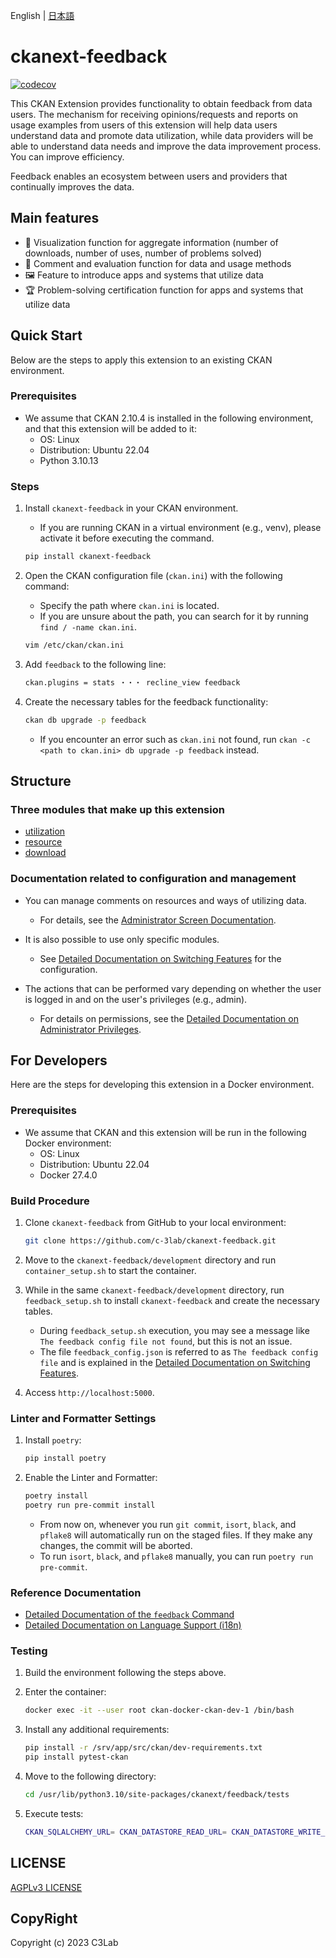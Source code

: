 English | [日本語](https://github.com/c-3lab/ckanext-feedback/blob/main/README.md)

# ckanext-feedback

[![codecov](https://codecov.io/github/c-3lab/ckanext-feedback/graph/badge.svg?token=8T2RIXPXOM)](https://codecov.io/github/c-3lab/ckanext-feedback)

This CKAN Extension provides functionality to obtain feedback from data users. The mechanism for receiving opinions/requests and reports on usage examples from users of this extension will help data users understand data and promote data utilization, while data providers will be able to understand data needs and improve the data improvement process. You can improve efficiency.

Feedback enables an ecosystem between users and providers that continually improves the data.

## Main features

* 👀 Visualization function for aggregate information (number of downloads, number of uses, number of problems solved)
* 💬 Comment and evaluation function for data and usage methods
* 🖼 Feature to introduce apps and systems that utilize data
* 🏆 Problem-solving certification function for apps and systems that utilize data

## Quick Start

Below are the steps to apply this extension to an existing CKAN environment.

### Prerequisites

* We assume that CKAN 2.10.4 is installed in the following environment, and that this extension will be added to it:
  * OS: Linux
  * Distribution: Ubuntu 22.04
  * Python 3.10.13

### Steps

1. Install `ckanext-feedback` in your CKAN environment.

    * If you are running CKAN in a virtual environment (e.g., venv), please activate it before executing the command.

    ```bash
    pip install ckanext-feedback
    ```

2. Open the CKAN configuration file (`ckan.ini`) with the following command:

    * Specify the path where `ckan.ini` is located.
    * If you are unsure about the path, you can search for it by running `find / -name ckan.ini`.

    ```bash
    vim /etc/ckan/ckan.ini
    ```

3. Add `feedback` to the following line:

    ```bash
    ckan.plugins = stats ・・・ recline_view feedback
    ```

4. Create the necessary tables for the feedback functionality:

    ```bash
    ckan db upgrade -p feedback
    ```
    * If you encounter an error such as `ckan.ini` not found, run `ckan -c <path to ckan.ini> db upgrade -p feedback` instead.

## Structure

### Three modules that make up this extension

* [utilization](./docs/ja/utilization.md)
* [resource](./docs/ja/resource.md)
* [download](./docs/ja/download.md)

### Documentation related to configuration and management

* You can manage comments on resources and ways of utilizing data.
  * For details, see the [Administrator Screen Documentation](docs/ja/admin.md).

* It is also possible to use only specific modules.
  * See [Detailed Documentation on Switching Features](./docs/ja/switch_function.md) for the configuration.

* The actions that can be performed vary depending on whether the user is logged in and on the user's privileges (e.g., admin).
  * For details on permissions, see the [Detailed Documentation on Administrator Privileges](./docs/ja/authority.md).

## For Developers

Here are the steps for developing this extension in a Docker environment.

### Prerequisites

* We assume that CKAN and this extension will be run in the following Docker environment:
  * OS: Linux
  * Distribution: Ubuntu 22.04
  * Docker 27.4.0

### Build Procedure

1. Clone `ckanext-feedback` from GitHub to your local environment:

    ```bash
    git clone https://github.com/c-3lab/ckanext-feedback.git
    ```

2. Move to the `ckanext-feedback/development` directory and run `container_setup.sh` to start the container.

3. While in the same `ckanext-feedback/development` directory, run `feedback_setup.sh` to install `ckanext-feedback` and create the necessary tables.

    * During `feedback_setup.sh` execution, you may see a message like `The feedback config file not found`, but this is not an issue.
    * The file `feedback_config.json` is referred to as `The feedback config file` and is explained in the [Detailed Documentation on Switching Features](./docs/ja/switch_function.md).

4. Access `http://localhost:5000`.

### Linter and Formatter Settings

1. Install `poetry`:

    ```bash
    pip install poetry
    ```

2. Enable the Linter and Formatter:

    ```bash
    poetry install
    poetry run pre-commit install
    ```

    * From now on, whenever you run `git commit`, `isort`, `black`, and `pflake8` will automatically run on the staged files. If they make any changes, the commit will be aborted.
    * To run `isort`, `black`, and `pflake8` manually, you can run `poetry run pre-commit`.

### Reference Documentation

* [Detailed Documentation of the `feedback` Command](./docs/ja/feedback_command.md)
* [Detailed Documentation on Language Support (i18n)](./docs/ja/i18n.md)

### Testing

1. Build the environment following the steps above.

2. Enter the container:

    ```bash
    docker exec -it --user root ckan-docker-ckan-dev-1 /bin/bash
    ```

3. Install any additional requirements:

    ```bash
    pip install -r /srv/app/src/ckan/dev-requirements.txt
    pip install pytest-ckan
    ```

4. Move to the following directory:

    ```bash
    cd /usr/lib/python3.10/site-packages/ckanext/feedback/tests
    ```

5. Execute tests:

    ```bash
    CKAN_SQLALCHEMY_URL= CKAN_DATASTORE_READ_URL= CKAN_DATASTORE_WRITE_URL= pytest -s --ckan-ini=config/test.ini --cov=ckanext.feedback --cov-branch --disable-warnings ./
    ```

## LICENSE

[AGPLv3 LICENSE](https://github.com/c-3lab/ckanext-feedback/blob/feature/documentation-README/LICENSE)

## CopyRight

Copyright (c) 2023 C3Lab

